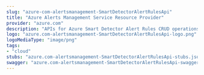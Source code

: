 ```yaml
---
slug: "azure-com-alertsmanagement-SmartDetectorAlertRulesApi"
title: "Azure Alerts Management Service Resource Provider"
provider: "azure.com"
description: "APIs for Azure Smart Detector Alert Rules CRUD operations."
logo: "azure.com-alertsmanagement-SmartDetectorAlertRulesApi-logo.png"
logoMediaType: "image/png"
tags:
- "cloud"
stubs: "azure.com-alertsmanagement-SmartDetectorAlertRulesApi-stubs.json"
swagger: "azure.com-alertsmanagement-SmartDetectorAlertRulesApi-swagger.json"
---
```


